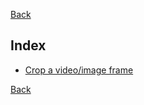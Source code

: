 [Back](videomass2_use.md)

## Index

* [Crop a video/image frame](Pages/FilterCrop.md)   

[Back](videomass2_use.md)
